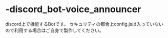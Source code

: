 # -discord_bot-voice_announcer
discord上で機能するBotです。
セキュリティの都合上config.jsは入っていないので利用する場合はご自身で製作してください。
